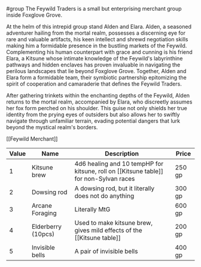 #group
The Feywild Traders is a small but enterprising merchant group inside Foxglove Grove.

At the helm of this intrepid group stand Alden and Elara. Alden, a seasoned adventurer hailing from the mortal realm, possesses a discerning eye for rare and valuable artifacts, his keen intellect and shrewd negotiation skills making him a formidable presence in the bustling markets of the Feywild. Complementing his human counterpart with grace and cunning is his friend Elara, a Kitsune whose intimate knowledge of the Feywild's labyrinthine pathways and hidden enclaves has proven invaluable in navigating the perilous landscapes that lie beyond Foxglove Grove.
Together, Alden and Elara form a formidable team, their symbiotic partnership epitomizing the spirit of cooperation and camaraderie that defines the Feywild Traders.

After gathering trinkets within the enchanting depths of the Feywild, Alden returns to the mortal realm, accompanied by Elara, who discreetly assumes her fox form perched on his shoulder.
This guise not only shields her true identity from the prying eyes of outsiders but also allows her to swiftly navigate through unfamiliar terrain, evading potential dangers that lurk beyond the mystical realm's borders.

[[Feywild Merchant]]

| Value | Name               | Description                                                                           | Price   |
| ----- | ------------------ | ------------------------------------------------------------------------------------- | ------- |
| 1     | Kitsune brew       | 4d6 healing and 10 tempHP for kitsune, roll on [[Kitsune table]] for non-Sylvan races | 250 gp  |
| 2     | Dowsing rod        | A dowsing rod, but it literally does not do anything                                  | 300 gp  |
| 3     | Arcane Foraging    | Literally MtG                                                                         | 600 gp  |
| 4     | Elderberry (10pcs) | Used to make kitsune brew, gives mild effects of the [[Kitsune table]]                | 200  gp |
| 5     | Invisible bells    | A pair of invisible bells                                                             | 400 gp  |
